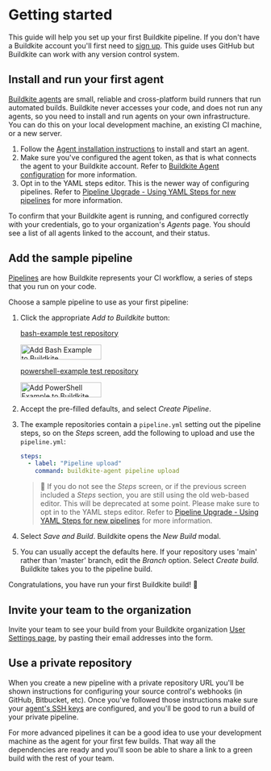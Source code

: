 # Getting started

This guide will help you set up your first Buildkite pipeline. If you don't have a Buildkite account you'll first need to <a href="<%= url_helpers.signup_path %>">sign up</a>. This guide uses GitHub but Buildkite can work with any version control system.


## Install and run your first agent

[Buildkite agents](/docs/agent/v3/) are small, reliable and cross-platform build runners that run automated builds. Buildkite never accesses your code, and does not run any agents, so you need to install and run agents on your own infrastructure. You can do this on your local development machine, an existing CI machine, or a new server.

1. Follow the [Agent installation instructions](/docs/agent/v3/installation) to install and start an agent.
2. Make sure you've configured the agent token, as that is what connects the agent to your Buildkite account. Refer to [Buildkite Agent configuration](/docs/agent/v3/configuration) for more information.
3. Opt in to the YAML steps editor. This is the newer way of configuring pipelines. Refer to [Pipeline Upgrade - Using YAML Steps for new pipelines](/docs/tutorials/pipeline-upgrade#using-yaml-steps-for-new-pipelines) for more information.

To confirm that your Buildkite agent is running, and configured correctly with your credentials, go to your organization's *Agents* page. You should see a list of all agents linked to the account, and their status.

## Add the sample pipeline

[Pipelines](/docs/pipelines/) are how Buildkite represents your CI workflow, a series of steps that you run on your code.

Choose a sample pipeline to use as your first pipeline:

1. Click the appropriate *Add to Buildkite* button:

    [bash-example test repository](https://github.com/buildkite/bash-example)

    <a class="inline-block" href="https://buildkite.com/new?template=https://github.com/buildkite/bash-example" target="_blank" rel="nofollow"><img src="https://buildkite.com/button.svg" alt="Add Bash Example to Buildkite" class="no-decoration" width="160" height="30"></a>

    <!-- vale off -->

    [powershell-example test repository](https://github.com/buildkite/powershell-example)

    <!-- vale on -->

    <a class="inline-block" href="https://buildkite.com/new?template=https://github.com/buildkite/powershell-example" target="_blank" rel="nofollow"><img src="https://buildkite.com/button.svg" alt="Add PowerShell Example to Buildkite" class="no-decoration" width="160" height="30"></a>

2. Accept the pre-filled defaults, and select *Create Pipeline*.
3. The example repositories contain a `pipeline.yml` setting out the pipeline steps, so on the *Steps* screen, add the following to upload and use the `pipeline.yml`:

    ```yml
    steps:
      - label: "Pipeline upload"
        command: buildkite-agent pipeline upload
    ```

    >📘
    > If you do not see the <i>Steps</i> screen, or if the previous screen included a <i>Steps</i> section, you are still using the old web-based editor. This will be deprecated at some point. Please make sure to opt in to the YAML steps editor. Refer to <a href="https://buildkite.com/docs/tutorials/pipeline-upgrade#using-yaml-steps-for-new-pipelines">Pipeline Upgrade - Using YAML Steps for new pipelines</a> for more information.

4. Select *Save and Build*. Buildkite opens the *New Build* modal.
5. You can usually accept the defaults here. If your repository uses 'main' rather than 'master' branch, edit the *Branch* option. Select *Create build*. Buildkite takes you to the pipeline build.

Congratulations, you have run your first Buildkite build! :tada:

## Invite your team to the organization

Invite your team to see your build from your Buildkite organization [User Settings page](https://buildkite.com/organizations/-/users/new), by pasting their email addresses into the form.

## Use a private repository

When you create a new pipeline with a private repository URL you'll be shown instructions for configuring your source control's webhooks (in GitHub, Bitbucket, etc). Once you've followed those instructions make sure your [agent's SSH keys](/docs/agent/v3/ssh-keys) are configured, and you'll be good to run a build of your private pipeline.

For more advanced pipelines it can be a good idea to use your development machine as the agent for your first few builds. That way all the dependencies are ready and you'll soon be able to share a link to a green build with the rest of your team.
